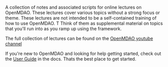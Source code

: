 A collection of notes and associated scripts for online lectures on OpenMDAO. 
These lectures cover various topics without a strong focus or theme. 
These lectures are not intended to be a self-contained training of how to use OpenMDAO. T
Think of them as supplemental material on topics that you'll run into as you ramp up using the framework. 

The full collection of lectures can be found on the [OpenMDAO youtube channel](https://www.youtube.com/playlist?list=PLPusXFXT29sWLpp5A8yOt6AYiW7kus56q)

If you're new to OpenMDAO and looking for help getting started, check out the [User Guide](http://openmdao.org/twodocs/versions/latest/index.html) in the docs.
Thats the best place to get started. 


